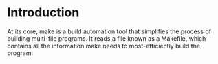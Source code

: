 # Introduction

At its core, make is a build automation tool that simplifies the process of building multi-file programs. It reads a file known as a Makefile, which contains all the information make needs to most-efficiently build the program.&#x20;
